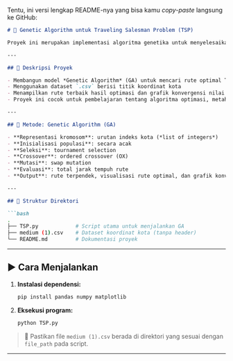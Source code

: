 Tentu, ini versi lengkap README-nya yang bisa kamu *copy-paste* langsung ke GitHub:

```markdown
# 🧬 Genetic Algorithm untuk Traveling Salesman Problem (TSP)

Proyek ini merupakan implementasi algoritma genetika untuk menyelesaikan *Traveling Salesman Problem* (TSP) menggunakan Python. Dataset yang digunakan berasal dari [Kaggle TSP Dataset](https://www.kaggle.com/datasets/mexwell/traveling-salesman-problem), berisi koordinat 2D dari sejumlah kota.

---

## 📌 Deskripsi Proyek

- Membangun model *Genetic Algorithm* (GA) untuk mencari rute optimal TSP
- Menggunakan dataset `.csv` berisi titik koordinat kota
- Menampilkan rute terbaik hasil optimasi dan grafik konvergensi nilai fitness
- Proyek ini cocok untuk pembelajaran tentang algoritma optimasi, metaheuristik, dan AI

---

## 🧠 Metode: Genetic Algorithm (GA)

- **Representasi kromosom**: urutan indeks kota (*list of integers*)
- **Inisialisasi populasi**: secara acak
- **Seleksi**: tournament selection
- **Crossover**: ordered crossover (OX)
- **Mutasi**: swap mutation
- **Evaluasi**: total jarak tempuh rute
- **Output**: rute terpendek, visualisasi rute optimal, dan grafik konvergensi fitness

---

## 📁 Struktur Direktori

```bash
.
├── TSP.py            # Script utama untuk menjalankan GA
├── medium (1).csv    # Dataset koordinat kota (tanpa header)
└── README.md         # Dokumentasi proyek
```

---

## ▶️ Cara Menjalankan

1. **Instalasi dependensi:**

   ```bash
   pip install pandas numpy matplotlib
   ```

2. **Eksekusi program:**

   ```bash
   python TSP.py
   ```

> 🔔 Pastikan file `medium (1).csv` berada di direktori yang sesuai dengan `file_path` pada script.

---

```

